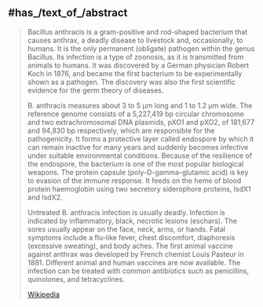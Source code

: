 
## #has_/text_of_/abstract 

> Bacillus anthracis is a gram-positive and rod-shaped bacterium that causes anthrax, 
> a deadly disease to livestock and, occasionally, to humans. 
> It is the only permanent (obligate) pathogen within the genus Bacillus. 
> Its infection is a type of zoonosis, as it is transmitted from animals to humans. It was discovered by a German physician Robert Koch in 1876, and became the first bacterium to be experimentally shown as a pathogen. The discovery was also the first scientific evidence for the germ theory of diseases.
>
> B. anthracis measures about 3 to 5 μm long and 1 to 1.2 μm wide.  The reference genome consists of a 5,227,419 bp circular chromosome and two extrachromosomal DNA plasmids, pXO1 and pXO2, of 181,677 and 94,830 bp respectively, which are responsible for the pathogenicity. It forms a protective layer called endospore by which it can remain inactive for many years and suddenly becomes infective under suitable environmental conditions. Because of the resilience of the endospore, the bacterium is one of the most popular biological weapons. The protein capsule (poly-D-gamma-glutamic acid) is key to evasion of the immune response. It feeds on the heme of blood protein haemoglobin using two secretory siderophore proteins, IsdX1 and IsdX2.
>
> 
>
> Untreated B. anthracis infection is usually deadly. Infection is indicated by inflammatory, black, necrotic lesions (eschars). The sores usually appear on the face, neck, arms, or hands. Fatal symptoms include a flu-like fever, chest discomfort, diaphoresis (excessive sweating), and body aches. The first animal vaccine against anthrax was developed by French chemist Louis Pasteur in 1881. Different animal and human vaccines are now available. The infection can be treated with common antibiotics such as penicillins, quinolones, and tetracyclines.
>
> [Wikipedia](https://en.wikipedia.org/wiki/Bacillus%20anthracis) 

